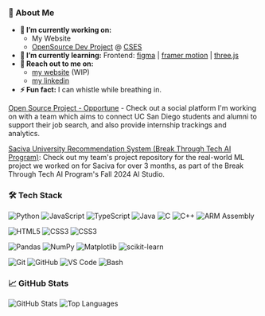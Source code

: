 <h3>🚀 About Me</h3> 

- **🔭 I’m currently working on:**
  - My Website
  - [OpenSource Dev Project](https://github.com/CSES-Open-Source/Opportune) @ [CSES](https://csesucsd.com/)
- **🌱 I’m currently learning:** Frontend: [figma](https://youtu.be/HZuk6Wkx_Eg?si=BgzWnRiBATb9dqTB) | [framer motion](https://youtu.be/znbCa4Rr054?si=MkFfPyfBK1JK4wCS) | [three.js](https://youtu.be/kt0FrkQgw8w?si=4B7_emR-ZELqKGxm)
- **💬 Reach out to me on:**
  - [my website](https://www.wwidjaja.site/) (WIP)
  - [my linkedin](https://www.linkedin.com/in/wwidjaja0/)
- **⚡ Fun fact:** I can whistle while breathing in.

[Open Source Project - Opportune](https://github.com/CSES-Open-Source/Opportune) - Check out a social platform I'm working on with a team which aims to connect UC San Diego students and alumni to support their job search, and also provide internship trackings and analytics.

[Saciva University Recommendation System (Break Through Tech AI Program)](https://github.com/saciva-team-2b/Saciva-University-Recommendation-System-2B): Check out my team's project repository for the real-world ML project we worked on for Saciva for over 3 months, as part of the Break Through Tech AI Program's Fall 2024 AI Studio.

### 🛠️ **Tech Stack**
[comment]: **Backend**
[comment]: **Databases**
[comment]: **DevOps&Cloud**
![Python](https://img.shields.io/badge/-Python-3776AB?logo=python&logoColor=white&style=for-the-badge)
![JavaScript](https://img.shields.io/badge/-JavaScript-F7DF1E?logo=javascript&logoColor=black&style=for-the-badge)
![TypeScript](https://img.shields.io/badge/-TypeScript-3178C6?logo=typescript&logoColor=white&style=for-the-badge)
![Java](https://img.shields.io/badge/-Java-007396?logo=java&logoColor=white&style=for-the-badge)
![C](https://img.shields.io/badge/-C-00599C?logo=c&logoColor=white&style=for-the-badge)
![C++](https://img.shields.io/badge/-C++-00599C?logo=cplusplus&logoColor=white&style=for-the-badge)
![ARM Assembly](https://img.shields.io/badge/-ARM%20Assembly-0091BD?logo=arm&logoColor=white&style=for-the-badge)

![HTML5](https://img.shields.io/badge/-HTML5-E34F26?logo=html5&logoColor=white&style=for-the-badge)
![CSS3](https://img.shields.io/badge/-CSS3-1572B6?logo=css3&logoColor=white&style=for-the-badge)
![CSS3](https://img.shields.io/badge/-React-1572B6?logo=react&logoColor=white&style=for-the-badge)

![Pandas](https://img.shields.io/badge/-Pandas-150458?logo=pandas&logoColor=white&style=for-the-badge)
![NumPy](https://img.shields.io/badge/-NumPy-013243?logo=numpy&logoColor=white&style=for-the-badge)
![Matplotlib](https://img.shields.io/badge/-Matplotlib-019CFF?logo=python&logoColor=white&style=for-the-badge)
![scikit-learn](https://img.shields.io/badge/-scikit--learn-F7931E?logo=scikit-learn&logoColor=white&style=for-the-badge)

![Git](https://img.shields.io/badge/-Git-F05032?logo=git&logoColor=white&style=for-the-badge)
![GitHub](https://img.shields.io/badge/-GitHub-181717?logo=github&logoColor=white&style=for-the-badge)
![VS Code](https://img.shields.io/badge/-VS%20Code-007ACC?logo=visual-studio-code&logoColor=white&style=for-the-badge)
![Bash](https://img.shields.io/badge/-Bash-4EAA25?logo=gnu-bash&logoColor=white&style=for-the-badge)

### 📈 **GitHub Stats**

![GitHub Stats](https://github-readme-stats.vercel.app/api?username=wwidjaja0&show_icons=true&hide_border=true&theme=radical) ![Top Languages](https://github-readme-stats.vercel.app/api/top-langs/?username=wwidjaja0&layout=compact&hide_border=true&theme=radical)
